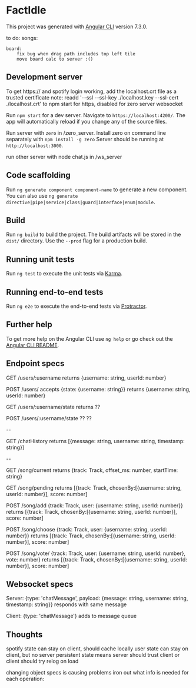 # FactIdle

This project was generated with [Angular CLI](https://github.com/angular/angular-cli) version 7.3.0.

to do:
	songs:


	board:
		fix bug when drag path includes top left tile
		move board calc to server :() 

	
## Development server

To get https:// and spotify login working, add the localhost.crt file as a trusted certificate
note: readd '--ssl --ssl-key ./localhost.key  --ssl-cert ./localhost.crt' to npm start 
for https, disabled for zero server websocket

Run `npm start` for a dev server.
Navigate to `https://localhost:4200/`. 
The app will automatically reload if you change any of the source files.

Run server with `zero` in /zero_server.
Install zero on command line separately with `npm install -g zero`
Server should be running at `http://localhost:3000`.

run other server with node chat.js in /ws_server

## Code scaffolding

Run `ng generate component component-name` to generate a new component. You can also use `ng generate directive|pipe|service|class|guard|interface|enum|module`.

## Build

Run `ng build` to build the project. The build artifacts will be stored in the `dist/` directory. Use the `--prod` flag for a production build.

## Running unit tests

Run `ng test` to execute the unit tests via [Karma](https://karma-runner.github.io).

## Running end-to-end tests

Run `ng e2e` to execute the end-to-end tests via [Protractor](http://www.protractortest.org/).

## Further help

To get more help on the Angular CLI use `ng help` or go check out the [Angular CLI README](https://github.com/angular/angular-cli/blob/master/README.md).

## Endpoint specs
GET /users/:username
returns {username: string, userId: number}

POST /users/ accepts {state: {username: string}}
returns {username: string, userId: number}

GET /users/:username/state
returns ??

POST /users/:username/state ??
??

-- 

GET /chatHistory
returns [{message: string, username: string, timestamp: string}]

--

GET /song/current
returns {track: Track, offset_ms: number, startTime: string}

GET /song/pending
returns [{track: Track, chosenBy:[{username: string, userId: number}], score: number]

POST /song/add {track: Track, user: {username: string, userId: number}}
returns [{track: Track, chosenBy:[{username: string, userId: number}], score: number]

POST /song/choose {track: Track, user: {username: string, userId: number}}
returns [{track: Track, chosenBy:[{username: string, userId: number}], score: number]

POST /song/vote/ {track: Track, user: {username: string, userId: number}, vote: number}
returns [{track: Track, chosenBy:[{username: string, userId: number}], score: number]



## Websocket specs
Server:
{type: 'chatMessage', payload: {message: string, username: string, timestamp: string}}
responds with same message

Client:
{type: 'chatMessage'}
adds to message queue


## Thoughts
spotify state can stay on client, should cache locally
user state can stay on client, but no server persistent state means
server should trust client or client should try relog on load

changing object specs is causing problems
iron out what info is needed for each operation:
